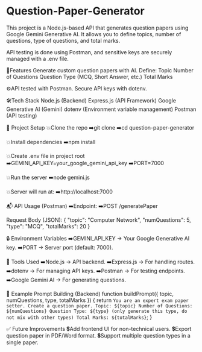 # Question-Paper-Generator

This project is a Node.js-based API that generates question papers using Google Gemini Generative AI.
It allows you to define topics, number of questions, type of questions, and total marks.

API testing is done using Postman, and sensitive keys are securely managed with a .env file.

📜Features
Generate custom question papers with AI.
Define:
Topic
Number of Questions
Question Type (MCQ, Short Answer, etc.)
Total Marks

⚙️API tested with Postman.
Secure API keys with dotenv.

🛠️Tech Stack
Node.js (Backend)
Express.js (API Framework)
Google Generative AI (Gemini)
dotenv (Environment variable management)
Postman (API testing)

📂 Project Setup
💥Clone the repo
➡️git clone <your-repo-url>
➡️cd question-paper-generator

💥Install dependencies
➡️npm install


💥Create .env file in project root
➡️GEMINI_API_KEY=your_google_gemini_api_key
➡️PORT=7000

💥Run the server
➡️node gemini.js

💥Server will run at:
➡️http://localhost:7000

📬 API Usage (Postman)
➡️Endpoint:
➡️POST /generatePaper

Request Body (JSON):
{
  "topic": "Computer Network",
  "numQuestions": 5,
  "type": "MCQ",
  "totalMarks": 20
}

🔒 Environment Variables
➡️GEMINI_API_KEY → Your Google Generative AI key.
➡️PORT → Server port (default: 7000).

📌 Tools Used
➡️Node.js → API backend.
➡️Express.js → For handling routes.
➡️dotenv → For managing API keys.
➡️Postman → For testing endpoints.
➡️Google Gemini AI → For generating questions.

📖 Example Prompt Building (Backend)
function buildPrompt({ topic, numQuestions, type, totalMarks }) {
  return `
  You are an expert exam paper setter. Create a question paper.
  Topic: ${topic}
  Number of Questions: ${numQuestions}
  Question Type: ${type} (only generate this type, do not mix with other types)
  Total Marks: ${totalMarks}
  `;
}

✅ Future Improvements
💲Add frontend UI for non-technical users.
💲Export question paper in PDF/Word format.
💲Support multiple question types in a single paper.
